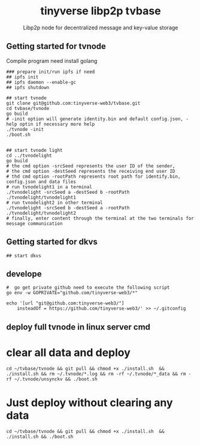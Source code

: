<h1 align="center">tinyverse libp2p tvbase</h1>
<p align="center">Libp2p node for decentralized message and key-value storage</p>

## Getting started for tvnode

Compile program need install golang

```shell
### prepare init/run ipfs if need
## ipfs init
## ipfs daemon --enable-gc
## ipfs shutdown

## start tvnode
git clone git@github.com:tinyverse-web3/tvbase.git
cd tvbase/tvnode
go build
# -init option will generate identity.bin and default config.json, -help optin if necessary more help
./tvnode -init
./boot.sh


## start tvnode light
cd ../tvnodelight
go build
# the cmd option -srcSeed represents the user ID of the sender, 
# the cmd option -destSeed represents the receiving end user ID
# thd cmd option -rootPath represents root path for identify.bin, config.json and data files
# run tvnodelight1 in a terminal
./tvnodelight -srcSeed a -destSeed b -rootPath ./tvnodelight/tvnodelight1
# run tvnodelight2 in other terminal
./tvnodelight -srcSeed b -destSeed a -rootPath ./tvnodelight/tvnodelight2
# finally, enter content through the terminal at the two terminals for message communication
```

## Getting started for dkvs
```shell
## start dkvs
```

## develope
```shell
#  go get private github need to execute the following script
go env -w GOPRIVATE="github.com/tinyverse-web3/*"

echo '[url "git@github.com:tinyverse-web3/"]
	insteadOf = https://github.com/tinyverse-web3/' >> ~/.gitconfig
```

## deploy full tvnode in linux server cmd
# clear all data and deploy
```shell
cd ~/tvbase/tvnode && git pull && chmod +x ./install.sh  && ./install.sh && rm ~/.tvnode/*.log && rm -rf ~/.tvnode/*_data && rm -rf ~/.tvnode/unsynckv && ./boot.sh
```

# Just deploy without clearing any data
```shell
cd ~/tvbase/tvnode && git pull && chmod +x ./install.sh  && ./install.sh && ./boot.sh
```
